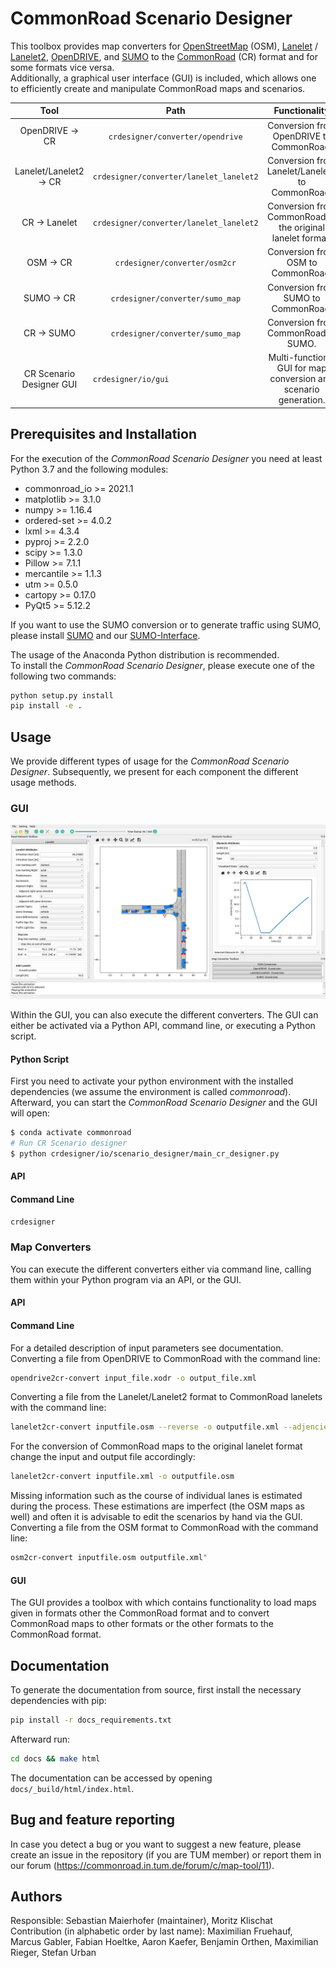 # CommonRoad Scenario Designer

This toolbox provides map converters for [OpenStreetMap](https://www.openstreetmap.de/karte.html) (OSM), 
[Lanelet](https://www.mrt.kit.edu/software/libLanelet/libLanelet.html) / [Lanelet2](https://github.com/fzi-forschungszentrum-informatik/Lanelet2), 
[OpenDRIVE](https://www.asam.net/standards/detail/opendrive/), and [SUMO](https://sumo.dlr.de/docs/index.html) to the [CommonRoad](https://commonroad.in.tum.de/) 
(CR) format and for some formats vice versa.  
Additionally, a graphical user interface (GUI) is included, which allows one to efficiently create and manipulate 
CommonRoad maps and scenarios.

|  Tool                           |Path                                       |Functionality                                                    |
| :-----------------------------: |:----------------------------------------: |:--------------------------------------------------------------: |
|OpenDRIVE &rightarrow; CR        |`crdesigner/converter/opendrive`           |Conversion from OpenDRIVE to CommonRoad.                         |
|Lanelet/Lanelet2 &rightarrow; CR |`crdesigner/converter/lanelet_lanelet2`    |Conversion from Lanelet/Lanelet2 to CommonRoad.                  |
|CR &rightarrow; Lanelet          |`crdesigner/converter/lanelet_lanelet2`    |Conversion from CommonRoad to the original lanelet format.       |
|OSM &rightarrow; CR              |`crdesigner/converter/osm2cr`              |Conversion from OSM to CommonRoad.                               |
|SUMO &rightarrow; CR             |`crdesigner/converter/sumo_map`            |Conversion from SUMO to CommonRoad.                              |
|CR &rightarrow; SUMO             |`crdesigner/converter/sumo_map`            |Conversion from CommonRoad to SUMO.                              |
|CR Scenario Designer GUI         |`crdesigner/io/gui                        `|Multi-functional GUI for map conversion and scenario generation. |

## Prerequisites and Installation
For the execution of the _CommonRoad Scenario Designer_ you need at least Python 3.7 and the following modules:
- commonroad_io >= 2021.1
- matplotlib >= 3.1.0
- numpy >= 1.16.4
- ordered-set >= 4.0.2
- lxml >= 4.3.4
- pyproj >= 2.2.0
- scipy >= 1.3.0
- Pillow >= 7.1.1
- mercantile >= 1.1.3
- utm >= 0.5.0
- cartopy >= 0.17.0
- PyQt5 >= 5.12.2

If you want to use the SUMO conversion or to generate traffic using SUMO, please install 
[SUMO](https://sumo.dlr.de/docs/index.html) 
and our [SUMO-Interface](https://gitlab.lrz.de/tum-cps/commonroad-sumo-interface).


The usage of the Anaconda Python distribution is recommended.  
To install the _CommonRoad Scenario Designer_, please execute one of the following two commands:
```bash
python setup.py install
pip install -e .
```

## Usage
We provide different types of usage for the _CommonRoad Scenario Designer_. Subsequently, we present for each component 
the different usage methods.

### GUI

![GUI_Screenshot](./docs/source/images/gui/gui_screenshot.png)

Within the GUI, you can also execute the different converters.
The GUI can either be activated via a Python API, command line, or executing a Python script.

#### Python Script

First you need to activate your python environment with the installed dependencies (we assume the environment 
is called _commonroad_).  
Afterward, you can start the _CommonRoad Scenario Designer_ and the GUI will open:

```bash
$ conda activate commonroad
# Run CR Scenario designer
$ python crdesigner/io/scenario_designer/main_cr_designer.py
```

#### API

#### Command Line
```bash
crdesigner
```

### Map Converters
You can execute the different converters either via command line, calling them within your Python program via an API, 
or the GUI.

#### API

#### Command Line
For a detailed description of input parameters see documentation.
Converting a file from OpenDRIVE to CommonRoad with the command line:

```bash
opendrive2cr-convert input_file.xodr -o output_file.xml
```

Converting a file from the Lanelet/Lanelet2 format to CommonRoad lanelets with the command line:
```bash
lanelet2cr-convert inputfile.osm --reverse -o outputfile.xml --adjencies --proj "+proj=etmerc +lat_0=38 +lon_0=125 +ellps=bessel"
```

For the conversion of CommonRoad maps to the original lanelet format change the input and output file accordingly:
```bash
lanelet2cr-convert inputfile.xml -o outputfile.osm
```

Missing information such as the course of individual lanes is estimated during the process.
These estimations are imperfect (the OSM maps as well) and often it is advisable to edit the 
scenarios by hand via the GUI.
Converting a file from the OSM format to CommonRoad  with the command line:
```bash
osm2cr-convert inputfile.osm outputfile.xml"
```

#### GUI
The GUI provides a toolbox with which contains functionality to load maps given in formats other the CommonRoad format 
and to convert CommonRoad maps to other formats or the other formats to the CommonRoad format.

## Documentation

To generate the documentation from source, first install the necessary dependencies with pip:

```bash
pip install -r docs_requirements.txt
```

Afterward run:

```bash
cd docs && make html
```

The documentation can be accessed by opening `docs/_build/html/index.html`.

## Bug and feature reporting

In case you detect a bug or you want to suggest a new feature, please create an issue in the repository 
(if you are TUM member) or report them in our forum (https://commonroad.in.tum.de/forum/c/map-tool/11). 

## Authors

Responsible: Sebastian Maierhofer (maintainer), Moritz Klischat  
Contribution (in alphabetic order by last name): Maximilian Fruehauf, Marcus Gabler, Fabian Hoeltke, Aaron Kaefer, 
Benjamin Orthen, Maximilian Rieger, Stefan Urban

